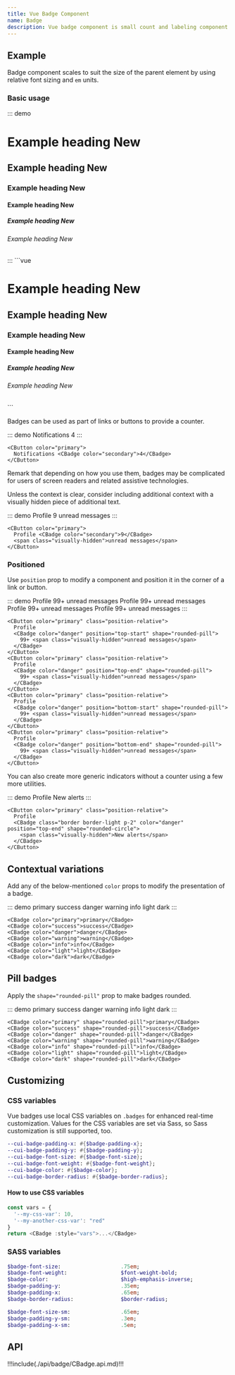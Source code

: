 ```yaml
---
title: Vue Badge Component
name: Badge
description: Vue badge component is small count and labeling component.
---
```


## Example

Badge component scales to suit the size of the parent element by using relative font sizing and `em` units.

### Basic usage

::: demo
<h1>Example heading <CBadge color="secondary">New</CBadge></h1>
<h2>Example heading <CBadge color="secondary">New</CBadge></h2>
<h3>Example heading <CBadge color="secondary">New</CBadge></h3>
<h4>Example heading <CBadge color="secondary">New</CBadge></h4>
<h5>Example heading <CBadge color="secondary">New</CBadge></h5>
<h6>Example heading <CBadge color="secondary">New</CBadge></h6>
:::
```vue
<h1>Example heading <CBadge color="secondary">New</CBadge></h1>
<h2>Example heading <CBadge color="secondary">New</CBadge></h2>
<h3>Example heading <CBadge color="secondary">New</CBadge></h3>
<h4>Example heading <CBadge color="secondary">New</CBadge></h4>
<h5>Example heading <CBadge color="secondary">New</CBadge></h5>
<h6>Example heading <CBadge color="secondary">New</CBadge></h6>
```

Badges can be used as part of links or buttons to provide a counter.

::: demo
<CButton color="primary">
  Notifications <CBadge color="secondary">4</CBadge>
</CButton>
:::
```vue
<CButton color="primary">
  Notifications <CBadge color="secondary">4</CBadge>
</CButton>
```

Remark that depending on how you use them, badges may be complicated for users of screen readers and related assistive technologies.

Unless the context is clear, consider including additional context with a visually hidden piece of additional text.

::: demo
<CButton color="primary">
  Profile <CBadge color="secondary">9</CBadge>
  <span class="visually-hidden">unread messages</span>
</CButton>
:::
```vue
<CButton color="primary">
  Profile <CBadge color="secondary">9</CBadge>
  <span class="visually-hidden">unread messages</span>
</CButton>
```

### Positioned

Use `position` prop to modify a component and position it in the corner of a link or button.

::: demo
<CButton color="primary" class="position-relative">
  Profile
  <CBadge color="danger" position="top-start" shape="rounded-pill">
    99+ <span class="visually-hidden">unread messages</span>
  </CBadge>
</CButton>
<CButton color="primary" class="position-relative ms-1">
  Profile
  <CBadge color="danger" position="top-end" shape="rounded-pill">
    99+ <span class="visually-hidden">unread messages</span>
  </CBadge>
</CButton>
<br/>
<CButton color="primary" class="position-relative ">
  Profile
  <CBadge color="danger" position="bottom-start" shape="rounded-pill">
    99+ <span class="visually-hidden">unread messages</span>
  </CBadge>
</CButton>
<CButton color="primary" class="position-relative ms-1">
  Profile
  <CBadge color="danger" position="bottom-end" shape="rounded-pill">
    99+ <span class="visually-hidden">unread messages</span>
  </CBadge>
</CButton>
:::
```vue
<CButton color="primary" class="position-relative">
  Profile
  <CBadge color="danger" position="top-start" shape="rounded-pill">
    99+ <span class="visually-hidden">unread messages</span>
  </CBadge>
</CButton>
<CButton color="primary" class="position-relative">
  Profile
  <CBadge color="danger" position="top-end" shape="rounded-pill">
    99+ <span class="visually-hidden">unread messages</span>
  </CBadge>
</CButton>
<CButton color="primary" class="position-relative">
  Profile
  <CBadge color="danger" position="bottom-start" shape="rounded-pill">
    99+ <span class="visually-hidden">unread messages</span>
  </CBadge>
</CButton>
<CButton color="primary" class="position-relative">
  Profile
  <CBadge color="danger" position="bottom-end" shape="rounded-pill">
    99+ <span class="visually-hidden">unread messages</span>
  </CBadge>
</CButton>
```

You can also create more generic indicators without a counter using a few more utilities.

::: demo
<CButton color="primary" class="position-relative">
  Profile
  <CBadge class="border border-light p-2" color="danger" position="top-end" shape="rounded-circle">
    <span class="visually-hidden">New alerts</span>
  </CBadge>
</CButton>
:::
```vue
<CButton color="primary" class="position-relative">
  Profile
  <CBadge class="border border-light p-2" color="danger" position="top-end" shape="rounded-circle">
    <span class="visually-hidden">New alerts</span>
  </CBadge>
</CButton>
```

## Contextual variations

Add any of the below-mentioned `color` props to modify the presentation of a badge.

::: demo
<CBadge color="primary">primary</CBadge>
<CBadge color="success">success</CBadge>
<CBadge color="danger">danger</CBadge>
<CBadge color="warning">warning</CBadge>
<CBadge color="info">info</CBadge>
<CBadge color="light">light</CBadge>
<CBadge color="dark">dark</CBadge>
:::
```vue
<CBadge color="primary">primary</CBadge>
<CBadge color="success">success</CBadge>
<CBadge color="danger">danger</CBadge>
<CBadge color="warning">warning</CBadge>
<CBadge color="info">info</CBadge>
<CBadge color="light">light</CBadge>
<CBadge color="dark">dark</CBadge>
```

## Pill badges

Apply the `shape="rounded-pill"` prop to make badges rounded.

::: demo
<CBadge color="primary" shape="rounded-pill">primary</CBadge>
<CBadge color="success" shape="rounded-pill">success</CBadge>
<CBadge color="danger" shape="rounded-pill">danger</CBadge>
<CBadge color="warning" shape="rounded-pill">warning</CBadge>
<CBadge color="info" shape="rounded-pill">info</CBadge>
<CBadge color="light" shape="rounded-pill">light</CBadge>
<CBadge color="dark" shape="rounded-pill">dark</CBadge>
:::
```vue
<CBadge color="primary" shape="rounded-pill">primary</CBadge>
<CBadge color="success" shape="rounded-pill">success</CBadge>
<CBadge color="danger" shape="rounded-pill">danger</CBadge>
<CBadge color="warning" shape="rounded-pill">warning</CBadge>
<CBadge color="info" shape="rounded-pill">info</CBadge>
<CBadge color="light" shape="rounded-pill">light</CBadge>
<CBadge color="dark" shape="rounded-pill">dark</CBadge>
```

## Customizing

### CSS variables

Vue badges use local CSS variables on `.badges` for enhanced real-time customization. Values for the CSS variables are set via Sass, so Sass customization is still supported, too.

```sass
--cui-badge-padding-x: #{$badge-padding-x};
--cui-badge-padding-y: #{$badge-padding-y};
--cui-badge-font-size: #{$badge-font-size};
--cui-badge-font-weight: #{$badge-font-weight};
--cui-badge-color: #{$badge-color};
--cui-badge-border-radius: #{$badge-border-radius};
```

#### How to use CSS variables

```js
const vars = { 
  '--my-css-var': 10,
  '--my-another-css-var': "red" 
}
return <CBadge :style="vars">...</CBadge>
```

### SASS variables

```sass
$badge-font-size:                   .75em;
$badge-font-weight:                 $font-weight-bold;
$badge-color:                       $high-emphasis-inverse;
$badge-padding-y:                   .35em;
$badge-padding-x:                   .65em;
$badge-border-radius:               $border-radius;

$badge-font-size-sm:                .65em;
$badge-padding-y-sm:                .3em;
$badge-padding-x-sm:                .5em;
```

## API

!!!include(./api/badge/CBadge.api.md)!!!